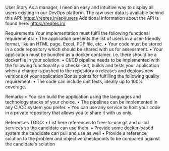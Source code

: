 User Story
As a manager, I need an easy and intuitive way to display all users existing in our DevOps platform.
The raw user data is available behind this API:  https://reqres.in/api/users
Additional information about the API is found here:  https://reqres.in/
 
Requirements
Your implementation must fulfil the following functional requirements:
•	The application presents the list of users in a user-friendly format, like an HTML page, Excel, PDF file, etc.
•	Your code must be stored in a code repository which should be shared with us for assessment.
•	Your application must be bundled as a docker container. i.e. there should be a dockerfile in your solution.
•	CI/CD pipeline needs to be implemented with the following functionality: 
o	checks-out, builds and tests your application when a change is pushed to the repository
o	releases and deploys new versions of your application
Bonus points for fulfilling the following quality requirement:
•	The code can include unit tests, ideally up to 100% coverage.
 
Remarks
•	You can build the application using the languages and technology stacks of your choice.
•	The pipelines can be implemented in any CI/CD system you prefer.
•	You can use any service to host your code in a private repository that allows you to share it with us only.
 
References
TODO:
•	List here references to free-to-use git and ci-cd services so the candidate can use them.
•	Provide some docker-based system the candidate can pull and use as well
•	Provide a reference solution to the problem and objective checkpoints to be compared against the candidate's solution